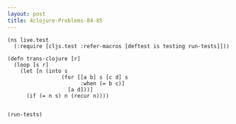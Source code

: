 ```yaml
---
layout: post
title: 4clojure-Problems-84-85
---
```


<pre><code class="language-klipse">(ns live.test
  (:require [cljs.test :refer-macros [deftest is testing run-tests]]))
  
(defn trans-clojure [r]
  (loop [s r]
    (let [n (into s
                 (for [[a b] s [c d] s 
                       :when (= b c)] 
                   [a d]))]
      (if (= n s) n (recur n))))

  
(run-tests)
</code></pre>
